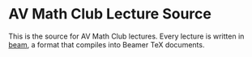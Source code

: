 # AV Math Club Lecture Source

This is the source for AV Math Club lectures. Every lecture is written in [beam](https://dennisc.net/code/beam), a format that compiles into Beamer TeX documents.
